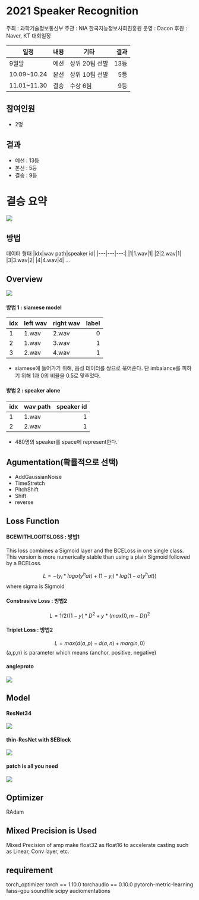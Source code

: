 # 2021 Speaker Recognition

주최 : 과학기술정보통신부
주관 : NIA 한국지능정보사회진흥원
운영 : Dacon
후원 : Naver, KT
대회일정

| 일정 | 내용 | 기타 |결과|
| --- | --- | ---|---:|
| 9월말 | 예선 | 상위 20팀 선발 |13등|
| 10.09~10.24|본선 | 상위 10팀 선발 |5등|
| 11.01~11.30|결승 | 수상 6팀 |9등|


## 참여인원
- 2명


## 결과
- 예선 : 13등
- 본선 : 5등
- 결승 : 9등


# 결승 요약
<img src="./png/1.png"
     sizes="(min-width: 600px) 100px, 50vw">

## 방법
데이터 형태
|idx|wav path|speaker id|
|---|---|---:|
|1|1.wav|1|
|2|2.wav|1|
|3|3.wav|2|
|4|4.wav|4|
...

## Overview
<img src="./png/6.png"
     sizes="(min-width: 600px) 100px, 50vw">

#### 방법 1 : siamese model 
|idx|left wav| right wav| label|
|---|---|---|---:|
|1|1.wav|2.wav|0|
|2|1.wav|3.wav|1|
|3|2.wav|4.wav|1|

- siamese에 들어가기 위해, 음성 데이터를 쌍으로 묶어준다. 단 imbalance를 피하기 위해 1과 0의 비율을 0.5로 맞추었다.

#### 방법 2 : speaker alone
|idx|wav path|speaker id|
|---|---|---:|
|1|1.wav|1|
|2|2.wav|1|

- 480명의 speaker를 space에 represent한다.



## Agumentation(확률적으로 선택)
- AddGaussianNoise
- TimeStretch
- PitchShift
- Shift
- reverse

## Loss Function
#### BCEWITHLOGITSLOSS : 방법1
This loss combines a Sigmoid layer and the BCELoss in one single class. \
This version is more numerically stable than using a plain Sigmoid followed by a BCELoss.

$$ L = -(y_i * log\sigma(y^hat) + (1-y_i)*log(1-\sigma(y^hat))$$
where sigma is Sigmoid

#### Constrasive Loss : 방법2

$$ L = 1/2((1-y)*D^2 + y*(max(0, m-D))^2 $$

#### Triplet Loss : 방법2
$$ L = max(d(a,p)-d(a,n)+margin, 0) $$
(a,p,n) is parameter which means (anchor, positive, negative)

#### angleproto
<img src="./png/2.png"
     sizes="(min-width: 600px) 100px, 50vw">

## Model
#### ResNet34
<img src="./png/3.png"
     sizes="(min-width: 600px) 100px, 50vw">
#### thin-ResNet with SEBlock
<img src="./png/4.png"
     sizes="(min-width: 600px) 100px, 50vw">
#### patch is all you need
<img src="./png/5.png"
     sizes="(min-width: 600px) 100px, 50vw">


## Optimizer
RAdam

## Mixed Precision is Used
Mixed Precision of amp make float32 as float16 to accelerate casting such as Linear, Conv layer, etc.

## requirement

torch_optimizer
torch == 1.10.0
torchaudio == 0.10.0
pytorch-metric-learning
faiss-gpu
soundfile
scipy
audiomentations